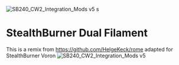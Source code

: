 ![SB240_CW2_Integration_Mods v5 s](https://github.com/FBServiceTech3D/StealthBurner_Dual_Filament/assets/100725052/081aae14-c2aa-4962-996b-4d964c13f736)
# StealthBurner Dual Filament
This is a remix from https://github.com/HelgeKeck/rome adapted for StealthBurner Voron
![SB240_CW2_Integration_Mods v5](https://github.com/FBServiceTech3D/StealthBurner_Dual_Filament/assets/100725052/18d93494-c014-4fdf-bae4-17164d7ce138)

